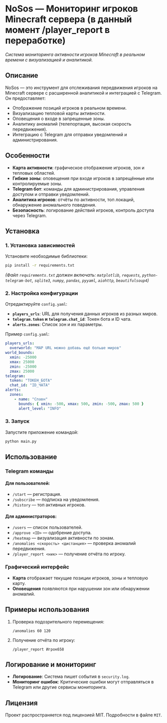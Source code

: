 # NoSos — Мониторинг игроков Minecraft сервера (в данный момент /player_report в переработке)

*Система мониторинга активности игроков Minecraft в реальном времени с визуализацией и аналитикой.*

## Описание
NoSos — это инструмент для отслеживания передвижения игроков на Minecraft сервере с расширенной аналитикой и интеграцией с Telegram. Он предоставляет:
- Отображение позиций игроков в реальном времени.
- Визуализацию тепловой карты активности.
- Оповещения о входе в запрещенные зоны.
- Аналитику аномалий (телепортация, высокая скорость передвижения).
- Интеграцию с Telegram для отправки уведомлений и администрирования.

## Особенности
- **Карта активности**: графическое отображение игроков, зон и тепловых областей.
- **Гибкие зоны**: оповещения при входе игроков в запрещённые или контролируемые зоны.
- **Telegram бот**: команды для администрирования, управления доступом и отправки уведомлений.
- **Аналитика игроков**: отчёты по активности, топ локаций, обнаружение аномального поведения.
- **Безопасность**: логирование действий игроков, контроль доступа через Telegram.

## Установка
### 1. Установка зависимостей
Установите необходимые библиотеки:
```bash
pip install -r requirements.txt
```
_(Файл `requirements.txt` должен включать: `matplotlib`, `requests`, `python-telegram-bot`, `sqlite3`, `numpy`, `pandas`, `pyyaml`, `aiohttp`, `beautifulsoup4`)_

### 2. Настройка конфигурации
Отредактируйте `config.yaml`:
- **`players_urls`**: URL для получения данных игроков из разных миров.
- **`telegram.token` и `telegram.chat_id`**: Токен бота и ID чата.
- **`alerts.zones`**: Список зон и их параметры.

Пример `config.yaml`:
```yaml
players_urls:
  overworld: "MAP URL можно добавь ещё больше миров"
world_bounds:
  xmin: -25000
  xmax: 25000
  zmin: -25000
  zmax: 25000
telegram:
  token: "ТОКЕН_БОТА"
  chat_id: "ID_ЧАТА"
alerts:
  zones:
    - name: "Спавн"
      bounds: { xmin: -500, xmax: 500, zmin: -500, zmax: 500 }
      alert_level: "INFO"
```

### 3. Запуск
Запустите приложение командой:
```bash
python main.py
```

## Использование
### Telegram команды
#### Для пользователей:
- `/start` — регистрация.
- `/subscribe` — подписка на уведомления.
- `/history` — топ активных игроков.

#### Для администраторов:
- `/users` — список пользователей.
- `/approve <ID>` — одобрение доступа.
- `/heatmap` — визуализация активности по зонам.
- `/anomalies <скорость> <дистанция>` — проверка аномалий передвижения.
- `/player_report <ник>` — получение отчёта по игроку.

### Графический интерфейс
- **Карта** отображает текущие позиции игроков, зоны и тепловую карту.
- **Оповещения** появляются при нарушении зон или обнаружении аномалий.

## Примеры использования
1. Проверка подозрительного перемещения:
   ```
   /anomalies 60 120
   ```
2. Получение отчёта по игроку:
   ```
   /player_report Игрок658
   ```

## Логирование и мониторинг
- **Логирование**: Система пишет события в `security.log`.
- **Мониторинг ошибок**: Критические ошибки могут отправляться в Telegram или другие сервисы мониторинга.

## Лицензия
Проект распространяется под лицензией MIT. Подробности в файле `MIT`.
